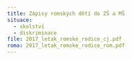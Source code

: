 ```yaml
---
title: Zápisy romských dětí do ZŠ a MŠ
situace:
  - skolství
  - diskriminace
file: 2017_letak_romske_rodice_cj.pdf
roma: 2017_letak_romske_rodice_rom.pdf
---
```

